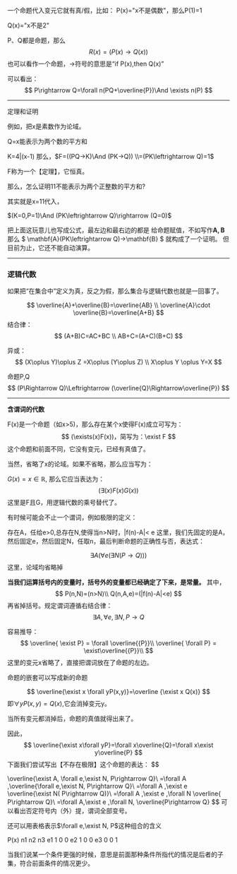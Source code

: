 一个命题代入变元它就有真/假，比如：
P(x)="x不是偶数"，那么P(1)=1

Q(x)="x不是2"

P、Q都是命题，那么
$$
R(x)=(P(x)→Q(x))
$$
也可以看作一个命题，$\rightarrow$符号的意思是“if P(x),then Q(x)”

可以看出：
$$
P\rightarrow Q=\forall n(PQ+\overline{P})\And \exists n(P)
$$


---
定理和证明

例如，把x是素数作为论域。

Q=x能表示为两个数的平方和

K=4|(x-1)
那么，$F=((PQ→K)\And (PK→Q))
\\=(PK\leftrightarrow Q)=1$

F称为一个【定理】，它恒真。

那么，怎么证明11不能表示为两个正整数的平方和?

其实就是x=11代入，

$(K=0,P=1)\And (PK\leftrightarrow Q)\rightarrow (Q=0)$

把上面这玩意儿也写成公式，最左边和最右边的都是
给命题赋值，不如写作$\mathbf{A,B}$
那么
$
\mathbf{A}(PK\leftrightarrow Q)→\mathbf{B}
$
就构成了一个证明。
但目前为止，它还不能自动演算。


---
### 逻辑代数

如果把“在集合中”定义为真，反之为假，那么集合与逻辑代数也就是一回事了。

$$
\overline{A}+\overline{B}=\overline{AB}
\\
\overline{A}\cdot \overline{B}=\overline{A+B}
$$
结合律：
$$
(A+B)C=AC+BC
\\
AB+C=(A+C)(B+C)
$$

异或：
$$
(X\oplus Y)\oplus Z =X\oplus (Y\oplus Z)
\\
X\oplus Y \oplus Y=X
$$

命题P,Q
$$
(P\Rightarrow Q)\Leftrightarrow
(\overline{Q}\Rightarrow\overline{P})
$$

---


**含谓词的代数**

F(x)是一个命题（如x>5)，那么存在某个x使得F(x)成立可写为：
$$
(\exists(x)F(x))，简写为：\exist F
$$
这个命题和前面不同，它没有变元，已经有真值了。

当然，省略了x的论域。如果不省略，那么应当写为：

$G(x)=x\in \mathbb{R},$
那么它应当表达为：
$$
(\exists(x)F(x)G(x))
$$
这里是F且G，用逻辑代数的乘号替代了。

有时候可能会不止一个谓词，例如极限的定义：

存在A，任给e>0,总存在N,使得当n>N时，|f(n)-A|< e
这里，我们先固定的是A，然后固定e，然后固定N，任取n，最后判断命题的正确性与否，表达式：

$$
\exists A (\forall e( \exists N(P\rightarrow Q)))
$$
这里，论域均省略掉

**当我们运算括号内的变量时，括号外的变量都已经确定了下来，是常量。**
其中，
$$
P(n,N)=(n>N)\\
Q(n,A,e)=(|f(n)-A|<e)
$$
再省掉括号。规定谓词遵循右结合律：
$$
\exists A, \forall e, \exists N, P\rightarrow Q
$$



容易推导：
$$
\overline{ \exist  P} = \forall \overline{{P}}\\
\overline{ \forall  P} = \exist\overline{{P}}\\
$$
这里的变元x省略了，直接把谓词放在了命题的左边。


命题的嵌套可以写成新的命题

$$
\overline{\exist x \forall  yP(x,y)}=\overline {\exist x Q(x)}
$$
即$\forall yP(x,y)=Q(x)$,它会消掉变元y。

当所有变元都消掉后，命题的真值就得出来了。


因此，
$$
\overline{\exist x\forall yP}=\forall x\overline{Q}=\forall x\exist y\overline{P}
$$
下面我们尝试写出【不存在极限】这个命题的表达：
$$


\overline{\exist A, \forall e,\exist N, P\rightarrow Q}\\
=\forall A ,\overline{\forall e,\exist N, P\rightarrow Q}\\
=\forall A ,\exist e \overline{\exist N( P\rightarrow Q)}\\
=\forall A ,\exist e ,\forall N \overline{ P\rightarrow Q}\\
=\forall A,\exist e ,\forall N, \overline{P\rightarrow Q}
$$
可以看出否定符号内（外）提，谓词全部变号。

还可以用表格表示$\forall e,\exist N, P$这种组合的含义

P(x) n1  n2  n3
e1   1   0   0
e2   1   0   0
e3   0   0   1

当我们说某一个条件更强的时候，意思是前面那种条件所指代的情况是后者的子集，符合前面条件的情况更少。
